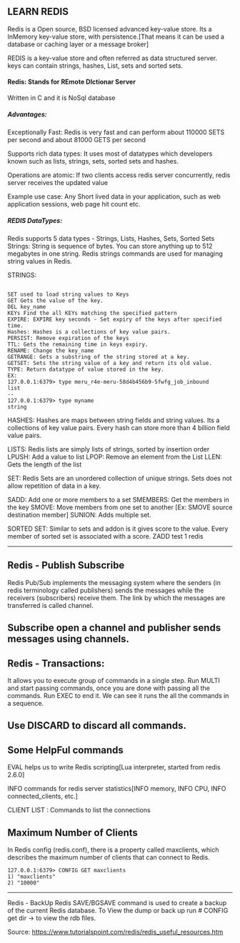 ## LEARN REDIS

Redis is a Open source, BSD licensed advanced key-value store. Its a InMemory key-value store, with persistence.[That means it can be used a database or caching layer or a message broker]

REDIS is a key-value store and often referred as data structured server. keys can contain strings, hashes, List, sets and sorted sets.

#### Redis: Stands for REmote DIctionar Server

Written in C and it is NoSql database

##### Advantages:
Exceptionally Fast: Redis is very fast and can perform about 110000 SETS per second and about 81000 GETS per second

Supports rich data types: It uses most of datatypes which developers known such as lists, strings, sets, sorted sets and hashes.

Operations are atomic: If two clients access redis server concurrently, redis server receives the updated value

Example use case: Any Short lived data in your application, such as web application sessions, web page hit count etc.

##### REDIS DataTypes:
Redis supports 5 data types - Strings, Lists, Hashes, Sets, Sorted Sets
Strings: String is sequence of bytes. You can store anything up to 512 megabytes in one string. Redis strings commands are used for managing string values in Redis.

STRINGS:

```shell

SET used to load string values to Keys
GET Gets the value of the key.
DEL key_name
KEYs Find the all KEYs matching the specified pattern
EXPIRE: EXPIRE key seconds - Set expiry of the keys after specified time.
Hashes: Hashes is a collections of key value pairs.
PERSIST: Remove expiration of the keys
TTL: Gets the remaining time in keys expiry.
RENAME: Change the key_name
GETRANGE: Gets a substring of the string stored at a key.
GETSET: Sets the string value of a key and return its old value.
TYPE: Return datatype of value stored in the key.
EX:
127.0.0.1:6379> type meru_r4e-meru-58d4b456b9-5fwfg_job_inbound
list
--
127.0.0.1:6379> type myname
string

```

HASHES:
Hashes are maps between string fields and string values. Its a collections of key value pairs.
Every hash can store more than 4 billion field value pairs.


LISTS:
Redis lists are simply lists of strings, sorted by insertion order
LPUSH: Add a value to list
LPOP: Remove an element from the List
LLEN: Gets the length of the list

SET:
Redis Sets are an unordered collection of unique strings. Sets does not allow repetition of data in a key.

SADD: Add one or more members to a set
SMEMBERS: Get the members in the key
SMOVE: Move members from one set to another [Ex: SMOVE source destination member]
SUNION: Adds multiple set.

SORTED SET: Similar to sets and addon is it gives score to the value. Every member of sorted set is associated with a score.
ZADD test 1 redis

------------------------------------------------
## Redis - Publish Subscribe
Redis Pub/Sub implements the messaging system where the senders (in redis terminology called publishers) sends the messages while the receivers (subscribers) receive them. The link by which the messages are transferred is called channel.

Subscribe open a channel and publisher sends messages using channels.
------------------------------------------------
## Redis - Transactions:
It allows you to execute group of commands in a single step. Run MULTI and start passing commands, once you are done with passing all the commands. Run EXEC to end it. We can see it runs the all the commands in a sequence.

Use DISCARD to discard all commands.
------------------------------------------------

## Some HelpFul commands
EVAL helps us to write Redis scripting[Lua interpreter, started from redis 2.6.0]

INFO commands for redis server statistics[INFO memory, INFO CPU, INFO connected_clients, etc.]

CLIENT LIST : Commands to list the connections

## Maximum Number of Clients
In Redis config (redis.conf), there is a property called maxclients, which describes the maximum number of clients that can connect to Redis.
```shell
127.0.0.1:6379> CONFIG GET maxclients
1) "maxclients"
2) "10000"
```
------------------------------------------------
Redis - BackUp
Redis SAVE/BGSAVE command is used to create a backup of the current Redis database.
To View the dump or back up run # CONFIG get dir -> to view the rdb files.

Source: https://www.tutorialspoint.com/redis/redis_useful_resources.htm
